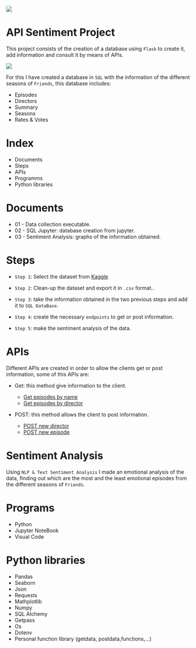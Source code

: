 <img src="https://habrastorage.org/webt/t6/sr/jr/t6srjrmjjmm6qn8gpld9emy4txu.gif" class="center">


# API Sentiment Project

This project consists of the creation of a database using `Flask` to create it, add information and consult it by means of APIs.

<img src="https://media1.tenor.com/images/60e825ea5be132c7b511adea590a9e10/tenor.gif?itemid=12296269" class="center">

For this I have created a database in `SQL` with the information of the different seasons of `Friends`, this database includes:
* Episodes
* Directors 
* Summary
* Seasons
* Rates & Votes

# Index

* Documents
* Steps
* APIs
* Programms
* Python libraries



# Documents

* 01 - Data collection executable.
* 02 - SQL Jupyter: database creation from jupyter.
* 03 - Sentiment Analysis: graphs of the information obtained.



# Steps

* `Step 1`: Select the dataset from  [Kaggle](https://www.kaggle.com/rezaghari/friends-series-dataset?select=friends_episodes_v3.csv)
        
* `Step 2`: Clean-up the dataset and export it in `.csv` format..

* `Step 3`: take the information obtained in the two previous steps and add it to `SQL DataBase`.

* `Step 4`: create the necessary `endpoints` to get or post information.

* `Step 5`: make the sentiment analysis of the data.


# APIs

Different APIs are created in order to allow the clients get or post information, some of this APIs are:

* Get: this method give information to the client.
    * [Get episodes by name](http://localhost:5000/episodes_name/)
    * [Get episodes by director](http://localhost:5000/episodes_by_director/)
    
* POST: this method allows the client to post information.
    * [POST new director](http://localhost:5000/new_director/")
    * [POST new episode](http://localhost:5000/new_episode/)
    

# Sentiment Analysis

Using `NLP & Text Sentiment Analysis` I made an emotional analysis of the data, finding out which are the most and the least emotional episodes from the different seasons of `Friends`.
    


# Programs

* Python
* Jupyter NoteBook
* Visual Code


# Python libraries

* Pandas
* Seaborn
* Json
* Requests
* Mathplotlib
* Numpy
* SQL Alchemy
* Getpass
* Os
* Dotenv
* Personal function library (getdata, postdata,functions,...)